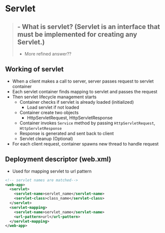 # Servlet
> ## - What is servlet? (Servlet is an interface that must be implemented for creating any Servlet.)
>   - More refined answer??

## Working of servlet 
- When a client makes a call to server, server passes request to servlet container
- Each servlet container finds mapping to servlet and passes the request
- Then servlet lifecycle management starts
  - Container checks if servlet is already loaded (initialized)
    - Load servlet if not loaded
  - Container create two objects 
    - HttpServletRequest, HttpServletResponse
  - Container invokes `Service` method by passing `HttpServletRequest`, `HttpServletResponse` 
  - Response is generated and sent back to client
  - Servlet cleanup (Optional)
- For each client request, container spawns new thread to handle request

## Deployment descriptor (web.xml)
- Used for mapping servlet to url pattern
```xml
<!-- servlet names are matched-->
<web-app>
  <servlet>
    <servlet-name>servlet_name</servlet-name>
    <servlet-class>class_name</servlet-class>
  </servlet>
  <servlet-mapping>
    <servlet-name>servlet_name</servlet-name>
    <url-pattern>url</url-pattern>
  </servlet-mapping>
</web-app>  
```



